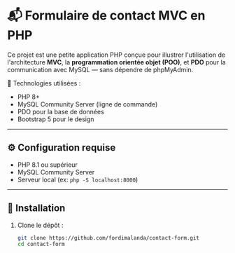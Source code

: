 # 📬 Formulaire de contact MVC en PHP

Ce projet est une petite application PHP conçue pour illustrer l'utilisation de l'architecture **MVC**, la **programmation orientée objet (POO)**, et **PDO** pour la communication avec MySQL — sans dépendre de phpMyAdmin.

🧰 Technologies utilisées :
- PHP 8+
- MySQL Community Server (ligne de commande)
- PDO pour la base de données
- Bootstrap 5 pour le design


---

## ⚙️ Configuration requise

- PHP 8.1 ou supérieur
- MySQL Community Server
- Serveur local (ex: `php -S localhost:8000`)

---

## 🧪 Installation

1. Clone le dépôt :
   ```bash
   git clone https://github.com/fordimalanda/contact-form.git
   cd contact-form


